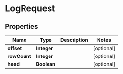 
# LogRequest

## Properties
Name | Type | Description | Notes
------------ | ------------- | ------------- | -------------
**offset** | **Integer** |  |  [optional]
**rowCount** | **Integer** |  |  [optional]
**head** | **Boolean** |  |  [optional]



